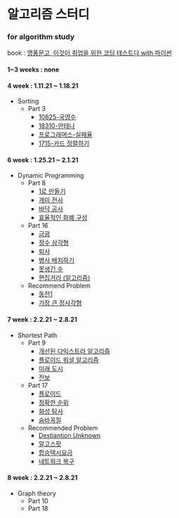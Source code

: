 # 알고리즘 스터디

### for algorithm study 

book : [영풍문고, 이것이 취업을 위한 코딩 테스트다 with 파이썬](http://www.kyobobook.co.kr/product/detailViewKor.laf?ejkGb=KOR&mallGb=KOR&barcode=9791162243077&orderClick=LEa&Kc=)

#### 1~3 weeks : none

#### 4 week : 1.11.21 ~ 1.18.21
- Sorting
  - Part 3
    + [10825-국영수](https://github.com/emoFFnuro/this_is_a_algorithm_for_test/blob/main/10825-%EA%B5%AD%EC%98%81%EC%88%98.py)
    + [18310-안테나](https://github.com/emoFFnuro/this_is_a_algorithm_for_test/blob/main/18310-%EC%95%88%ED%85%8C%EB%82%98.py)
    + [프로그래머스-실패율](https://github.com/emoFFnuro/this_is_a_algorithm_for_test/blob/main/%EC%8B%A4%ED%8C%A8%EC%9C%A8.py)
    + [1715-카드 정렬하기](https://github.com/emoFFnuro/this_is_a_algorithm_for_test/blob/main/1715-%EC%B9%B4%EB%93%9C%20%EC%A0%95%EB%A0%AC%ED%95%98%EA%B8%B0.py)
    
#### 6 week : 1.25.21 ~ 2.1.21
- Dynamic Programming
  - Part 8
     + [1로 만들기]()
     + [개미 전사](https://github.com/emoFFnuro/this_is_a_algorithm_for_test/blob/main/antworrior.py)
     + [바닥 공사](https://github.com/emoFFnuro/this_is_a_algorithm_for_test/blob/main/floorwork.py)
     + [효율적인 화폐 구성](https://github.com/emoFFnuro/this_is_a_algorithm_for_test/blob/main/currency.py)
  - Part 16
    + [금광](https://github.com/emoFFnuro/this_is_a_algorithm_for_test/blob/main/goldminer.py)
    + [정수 삼각형](https://github.com/emoFFnuro/this_is_a_algorithm_for_test/blob/main/1932.py)
    + [퇴사](https://github.com/emoFFnuro/this_is_a_algorithm_for_test/blob/main/14501.py)
    + [병사 배치하기](https://github.com/emoFFnuro/this_is_a_algorithm_for_test/blob/main/18353.py)
    + [못생긴 수](https://github.com/emoFFnuro/this_is_a_algorithm_for_test/blob/main/ugly_num.py)
    + [편집거리 (알고리즘)](https://github.com/emoFFnuro/this_is_a_algorithm_for_test/blob/main/edit_distance.py)
  - Recommend Problem
    + [동전1](https://github.com/emoFFnuro/this_is_a_algorithm_for_test/blob/main/2293.py)
    + [가장 큰 정사각형](https://github.com/emoFFnuro/this_is_a_algorithm_for_test/blob/main/1915.py)
   
#### 7 week : 2.2.21 ~ 2.8.21
- Shortest Path
  - Part 9
     + [개선된 다익스트라 알고리즘](https://github.com/emoFFnuro/this_is_a_algorithm_for_test/blob/main/part9/dijkstra.py)
     + [플로이드 워셜 알고리즘](https://github.com/emoFFnuro/this_is_a_algorithm_for_test/blob/main/part9/floyd_warshall.py)
     + [미래 도시](https://github.com/emoFFnuro/this_is_a_algorithm_for_test/blob/main/part9/future_city.py)
     + [전보](https://github.com/emoFFnuro/this_is_a_algorithm_for_test/blob/main/part9/deliver.py)
  - Part 17
     + [플로이드](https://github.com/emoFFnuro/this_is_a_algorithm_for_test/blob/main/part17/11404.py)
     + [정확한 순위](https://github.com/emoFFnuro/this_is_a_algorithm_for_test/blob/main/part17/accurate_rank.py)
     + [화성 탐사](https://github.com/emoFFnuro/this_is_a_algorithm_for_test/blob/main/part17/mars_exploration.py)
     + [숨바꼭질](https://github.com/emoFFnuro/this_is_a_algorithm_for_test/blob/main/part17/hide_and_seek.py)
  - Recommended Problem
    + [Destiantion Unknown](https://github.com/emoFFnuro/this_is_a_algorithm_for_test/blob/main/part17/9370.py)
    + [알고스팟](https://github.com/emoFFnuro/this_is_a_algorithm_for_test/blob/main/part17/1261.py)
    + [합승택시요금](https://github.com/emoFFnuro/this_is_a_algorithm_for_test/blob/main/part17/taxi_budget.py)
    + [네트워크 복구](https://github.com/emoFFnuro/this_is_a_algorithm_for_test/blob/main/part17/2211.py)
    
#### 8 week : 2.2.21 ~ 2.8.21
- Graph theory
  - Part 10
  - Part 18
